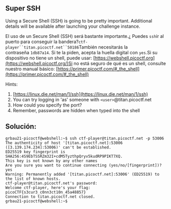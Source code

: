 ## Super SSH
Using a Secure Shell (SSH) is going to be pretty important.
Additional details will be available after launching your challenge instance.

El uso de un Secure Shell (SSH) será bastante importante.¿ Puedes `ssh`ir al puerto para conseguir la bandera?`ctf-player``titan.picoctf.net``50186`También necesitarás la contraseña `1db87a14`. Si te la piden, acepta la huella digital con `yes`.Si su dispositivo no tiene un shell, puede usar: [https://webshell.picoctf.org](https://webshell.picoctf.org/)Si no está seguro de qué es un shell, consulte nuestro manual básico: [https://primer.picoctf.com/#_the_shell](https://primer.picoctf.com/#_the_shell)

Hints:
1. [https://linux.die.net/man/1/ssh](https://linux.die.net/man/1/ssh)
2.  You can try logging in 'as' someone with `<user>`@titan.picoctf.net
3. How could you specify the port?
4. Remember, passwords are hidden when typed into the shell
## Solución:
```
grbau21-picoctf@webshell:~$ ssh ctf-player@titan.picoctf.net -p 53006
The authenticity of host '[titan.picoctf.net]:53006 ([3.139.174.234]:53006)' can't be established.
ED25519 key fingerprint is SHA256:4S9EbTSSRZm32I+cdM5TyzthpQryv5kudRP9PIKT7XQ.
This key is not known by any other names
Are you sure you want to continue connecting (yes/no/[fingerprint])? yes
Warning: Permanently added '[titan.picoctf.net]:53006' (ED25519) to the list of known hosts.
ctf-player@titan.picoctf.net's password: 
Welcome ctf-player, here's your flag: picoCTF{s3cur3_c0nn3ct10n_45a48857}
Connection to titan.picoctf.net closed.
grbau21-picoctf@webshell:~$ 
```

